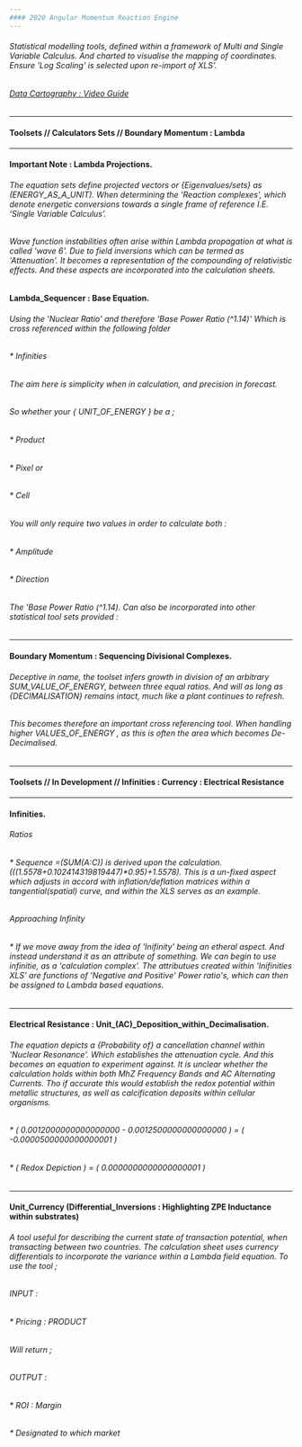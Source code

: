 ```yaml
---
#### 2020 Angular Momentum Reaction Engine
---
```


###### Statistical modelling tools, defined within a framework of Multi and Single Variable Calculus. And charted to visualise the mapping of coordinates. Ensure 'Log Scaling' is selected upon re-import of XLS'. 
###### [Data Cartography : Video Guide](https://www.youtube.com/channel/UCHGtmfjIICpuETvXsRd2eww/playlists) 

---

#### Toolsets // Calculators Sets // Boundary Momentum : Lambda

---


#### Important Note : Lambda Projections. 

###### The equation sets define projected vectors or {Eigenvalues/sets} as (ENERGY_AS_A_UNIT). When determining the ‘Reaction complexes’, which denote energetic conversions towards a single frame of reference I.E. ‘Single Variable Calculus’.

###### Wave function instabilities often arise within Lambda propagation at what is called 'wave 6'. Due to field inversions which can be termed as 'Attenuation'. It becomes a representation of the compounding of relativistic effects. And these aspects are incorporated into the calculation sheets. 


#### Lambda_Sequencer : Base Equation.

###### Using the 'Nuclear Ratio' and therefore 'Base Power Ratio (^1.14)' Which is cross referenced within the following folder 

###### * Infinities 

###### The aim here is simplicity when in calculation, and precision in forecast. 
###### So whether your { UNIT_OF_ENERGY } be a ;

###### * Product
###### * Pixel or
###### * Cell

###### You will only require two values in order to calculate both :

###### * Amplitude
###### * Direction 

###### The 'Base Power Ratio (^1.14). Can also be incorporated into other statistical tool sets provided :

---

#### Boundary Momentum : Sequencing Divisional Complexes.
###### Deceptive in name, the toolset infers growth in division of an arbitrary SUM_VALUE_OF_ENERGY, between three equal ratios. And will as long as {DECIMALISATION} remains intact, much like a plant continues to refresh.

###### This becomes therefore an important cross referencing tool. When handling higher VALUES_OF_ENERGY , as this is often the area which becomes De-Decimalised.

---

#### Toolsets // In Development // Infinities : Currency : Electrical Resistance

---


#### Infinities.

###### Ratios
###### * Sequence =(SUM(A:C)) is derived upon the calculation. (((1.5578+0.102414319819447)*0.95)+1.5578). This is a un-fixed aspect which adjusts in accord with inflation/deflation matrices within a tangential(spatial) curve, and within the XLS serves as an example.

###### Approaching Infinity
###### * If we move away from the idea of 'Inifinity' being an etheral aspect. And instead understand it as an attribute of something. We can begin to use infinitie, as a 'calculation complex'. The attributues created within 'Inifinities XLS' are functions of 'Negative and Positive' Power ratio's, which can then be assigned to Lambda based equations.



---

#### Electrical Resistance : Unit_(AC)_Deposition_within_Decimalisation.

###### The equation depicts a {Probability of} a cancellation channel within 'Nuclear Resonance'. Which establishes the attenuation cycle. And this becomes an equation to experiment against. It is unclear whether the calculation holds within both MhZ Frequency Bands and AC Alternating Currents. Tho if accurate this would establish the redox potential within metallic structures, as well as calcification deposits within cellular organisms. 

###### * ( 0.0012000000000000000 - 0.0012500000000000000 ) = ( -0.0000500000000000001 )

###### * ( Redox Depiction ) = ( 0.0000000000000000001 )

---

#### Unit_Currency (Differential_Inversions : Highlighting ZPE Inductance within substrates)

###### A tool useful for describing the current state of transaction potential, when transacting between two countries. The calculation sheet uses currency differentials to incorporate the variance within a Lambda field equation. To use the tool ; 

###### INPUT : 
###### * Pricing : PRODUCT

###### Will return ;
###### OUTPUT : 

###### * ROI : Margin 
###### * Designated to which market
